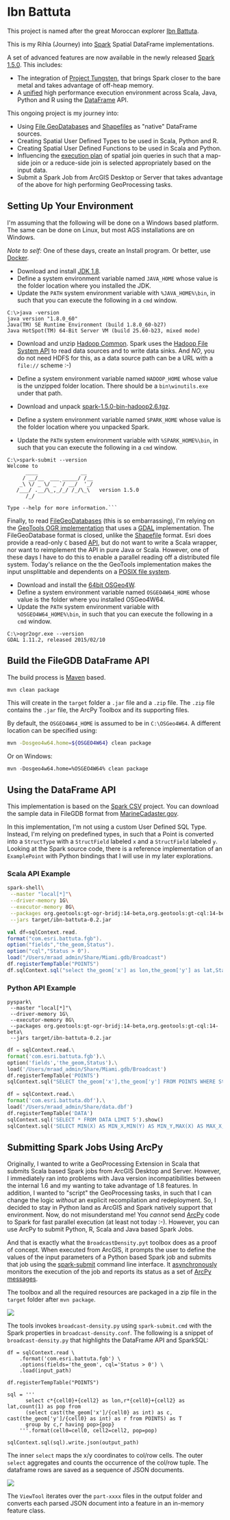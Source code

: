 # Ibn Battuta

This project is named after the great Moroccan explorer [Ibn Battuta](https://en.wikipedia.org/wiki/Ibn_Battuta). 

This is my Rihla (Journey) into [Spark](http://spark.apache.org/) Spatial DataFrame implementations.

A set of advanced features are now available in the newly released [Spark 1.5.0](http://spark.apache.org/releases/spark-release-1-5-0.html). This includes:

* The integration of [Project Tungsten](http://www.oreilly.com/pub/e/3474), that brings Spark closer to the bare metal and takes advantage of off-heap memory.
* A [unified](https://databricks.com/blog/2015/02/17/introducing-dataframes-in-spark-for-large-scale-data-science.html) high performance execution environment across Scala, Java, Python and R using the [DataFrame](http://spark.apache.org/docs/latest/sql-programming-guide.html) API.

This ongoing project is my journey into:

* Using [File GeoDatabases](http://www.esri.com/news/arcuser/0309/files/9reasons.pdf) and [Shapefiles](https://en.wikipedia.org/wiki/Shapefile) as "native" DataFrame sources.
* Creating Spatial User Defined Types to be used in Scala, Python and R.
* Creating Spatial User Defined Functions to be used in Scala and Python.
* Influencing the [execution plan](https://databricks.com/blog/2015/04/13/deep-dive-into-spark-sqls-catalyst-optimizer.html) of spatial join queries in such that a map-side join or a reduce-side join is selected
appropriately based on the input data.
* Submit a Spark Job from ArcGIS Desktop or Server that takes advantage of the above for high performing GeoProcessing tasks.

## Setting Up Your Environment

I'm assuming that the following will be done on a Windows based platform. The same can be done on Linux, but most AGS installations are on Windows.

*Note to self:* One of these days, create an Install program. Or better, use [Docker](https://www.docker.com/). 

* Download and install [JDK 1.8](http://www.oracle.com/technetwork/java/javase/downloads/jdk8-downloads-2133151.html).
* Define a system environment variable named `JAVA_HOME` whose value is the folder location where you installed the JDK.
* Update the `PATH` system environment variable with `%JAVA_HOME%\bin`, in such that you can execute the following in a `cmd` window.

```
C:\>java -version
java version "1.8.0_60"
Java(TM) SE Runtime Environment (build 1.8.0_60-b27)
Java HotSpot(TM) 64-Bit Server VM (build 25.60-b23, mixed mode)
```

* Download and unzip [Hadoop Common](https://github.com/srccodes/hadoop-common-2.2.0-bin/archive/master.zip).
Spark uses the [Hadoop File System API](https://hadoop.apache.org/docs/current/api/org/apache/hadoop/fs/FileSystem.html) to read data sources and to write data sinks.
And *NO*, you do not need HDFS for this, as a data source path can be a URL with a `file://` scheme :-)
* Define a system environment variable named `HADOOP_HOME` whose value is the unzipped folder location. There should be a `bin\winutils.exe` under that path.
 
* Download and unpack [spark-1.5.0-bin-hadoop2.6.tgz](http://d3kbcqa49mib13.cloudfront.net/spark-1.5.0-bin-hadoop2.6.tgz).
* Define a system environment variable named `SPARK_HOME` whose value is the folder location where you unpacked Spark.
* Update the `PATH` system environment variable with `%SPARK_HOME%\bin`, in such that you can execute the following in a `cmd` window.

```
C:\>spark-submit --version
Welcome to
      ____              __
     / __/__  ___ _____/ /__
    _\ \/ _ \/ _ `/ __/  '_/
   /___/ .__/\_,_/_/ /_/\_\   version 1.5.0
      /_/

Type --help for more information.```
```

Finally, to read [FileGeoDatabases](http://www.esri.com/news/arcuser/0309/files/9reasons.pdf) (this is so embarrassing), I'm relying
on the [GeoTools OGR implementation](http://docs.geotools.org/stable/userguide/library/data/ogr.html) that uses a [GDAL](http://www.gdal.org/drv_openfilegdb.html) implementation.
The FileGeoDatabase format is closed, unlike the [Shapefile](https://en.wikipedia.org/wiki/Shapefile) format.
Esri does provide a read-only `C` based [API](http://www.esri.com/apps/products/download/#File_Geodatabase_API_1.4), but do not want to write a Scala wrapper, nor want to reimplement the API in pure Java or Scala.
However, one of these days I have to do this to enable a parallel reading off a distributed file system.
Today's reliance on the the GeoTools implementation makes the input unsplittable and dependents on a [POSIX file system](https://en.wikipedia.org/wiki/POSIX).
 
* Download and install the [64bit OSGeo4W](http://trac.osgeo.org/osgeo4w/).
* Define a system environment variable named `OSGEO4W64_HOME` whose value is the folder where you installed OSGeo4W64.
* Update the `PATH` system environment variable with `%OSGEO4W64_HOME%\bin`, in such that you can execute the following in a `cmd` window.

```
C:\>ogr2ogr.exe --version
GDAL 1.11.2, released 2015/02/10
```

## Build the FileGDB DataFrame API

The build process is [Maven](https://maven.apache.org/) based.

```bash
mvn clean package
```

This will create in the `target` folder a `.jar` file and a `.zip` file.
The `.zip` file contains the `.jar` file, the ArcPy Toolbox and its supporting files.
 
By default, the `OSGEO4W64_HOME` is assumed to be in `C:\OSGeo4W64`. A different location can be specified using:

```bash
mvn -Dosgeo4w64.home=${OSGEO4W64} clean package
```

Or on Windows:

```
mvn -Dosgeo4w64.home=%OSGEO4W64% clean package
```

## Using the DataFrame API

This implementation is based on the [Spark CSV](https://github.com/databricks/spark-csv) project.
You can download the sample data in FileGDB format from [MarineCadaster.gov](ftp://ftp.coast.noaa.gov/temp/MarineCadastre/AIS.SampleData.zip).

In this implementation, I'm not using a custom User Defined SQL Type.
Instead, I'm relying on predefined types, in such that a Point is converted into a `StructType` with a `StructField` labeled `x` and a `StructField` labeled `y`.
Looking at the Spark source code, there is a reference implementation of an `ExamplePoint` with Python bindings that I will use in my later explorations.

### Scala API Example

```bash
spark-shell\
 --master "local[*]"\
 --driver-memory 1G\
 --executor-memory 8G\
 --packages org.geotools:gt-ogr-bridj:14-beta,org.geotools:gt-cql:14-beta\
 --jars target/ibn-battuta-0.2.jar
```

```scala
val df=sqlContext.read.
format("com.esri.battuta.fgb").
option("fields","the_geom,Status").
option("cql","Status > 0").
load("/Users/mraad_admin/Share/Miami.gdb/Broadcast")
df.registerTempTable("POINTS")
df.sqlContext.sql("select the_geom['x'] as lon,the_geom['y'] as lat,Status from POINTS limit 10").show()
```

### Python API Example

```shell
pyspark\
 --master "local[*]"\
 --driver-memory 1G\
 --executor-memory 8G\
 --packages org.geotools:gt-ogr-bridj:14-beta,org.geotools:gt-cql:14-beta\
 --jars target/ibn-battuta-0.2.jar
```

```python
df = sqlContext.read.\
format('com.esri.battuta.fgb').\
option('fields','the_geom,Status').\
load('/Users/mraad_admin/Share/Miami.gdb/Broadcast')
df.registerTempTable('POINTS')
sqlContext.sql("SELECT the_geom['x'],the_geom['y'] FROM POINTS WHERE Status>0 LIMIT 5").show()
```

```python
df = sqlContext.read.\
format('com.esri.battuta.dbf').\
load('/Users/mraad_admin/Share/data.dbf')
df.registerTempTable('DATA')
sqlContext.sql('SELECT * FROM DATA LIMIT 5').show()
sqlContext.sql('SELECT MIN(X) AS MIN_X,MIN(Y) AS MIN_Y,MAX(X) AS MAX_X,MAX(Y) AS MAX_Y FROM DATA').show()
```

## Submitting Spark Jobs Using ArcPy

Originally, I wanted to write a GeoProcessing Extension in Scala that submits Scala based Spark jobs from ArcGIS Desktop and Server.
However, I immediately ran into problems with Java version incompatibilities between the internal 1.6 and my wanting
to take advantage of 1.8 features. In addition, I wanted to "script" the GeoProcessing
tasks, in such that I can change the logic _without_ an explicit recompilation and redeployment.
So, I decided to stay in Python land as ArcGIS and Spark natively support that environment.
Now, do not misunderstand me! You _cannot_ send [ArcPy](http://resources.arcgis.com/EN/HELP/MAIN/10.1/index.html#/What_is_ArcPy/000v000000v7000000/) code to Spark for fast parallel execution (at least not today :-).
However, you can use ArcPy to submit Python, R, Scala and Java based Spark Jobs.

And that is exactly what the `BroadcastDensity.pyt` toolbox does as a proof of concept.
When executed from ArcGIS, it prompts the user to define the values of the input parameters of a Python based Spark job and submits
that job using the [spark-submit](http://spark.apache.org/docs/latest/submitting-applications.html) command line interface.
It [asynchronously](http://stefaanlippens.net/python-asynchronous-subprocess-pipe-reading) monitors the execution of the job and reports its status as a set of [ArcPy messages](http://resources.arcgis.com/EN/HELP/MAIN/10.1/index.html#//018v00000007000000).

The toolbox and all the required resources are packaged in a zip file in the `target` folder after `mvn package`.

![](media/SubmitTool.png)

The tools invokes `broadcast-density.py` using `spark-submit.cmd` with the Spark properties in `broadcast-density.conf`.
The following is a snippet of `broadcast-density.py` that highlights the DataFrame API and SparkSQL:

```
df = sqlContext.read \
    .format('com.esri.battuta.fgb') \
    .options(fields='the_geom', cql='Status > 0') \
    .load(input_path)

df.registerTempTable("POINTS")

sql = '''
      select c*{cell0}+{cell2} as lon,r*{cell0}+{cell2} as lat,count(1) as pop from
      (select cast(the_geom['x']/{cell0} as int) as c, cast(the_geom['y']/{cell0} as int) as r from POINTS) as T
      group by c,r having pop>{pop}
    '''.format(cell0=cell0, cell2=cell2, pop=pop)

sqlContext.sql(sql).write.json(output_path)
```

The inner `select` maps the x/y coordinates to col/row cells.
The outer `select` aggregates and counts the occurrence of the col/row tuple.
The dataframe rows are saved as a sequence of JSON documents.

![](media/ViewResult.png)

The `ViewTool` iterates over the `part-xxxx` files in the output folder and converts each parsed JSON document into
a feature in an in-memory feature class.
